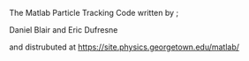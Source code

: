 
The Matlab Particle Tracking Code written by ;

Daniel Blair and Eric Dufresne

and distrubuted at https://site.physics.georgetown.edu/matlab/

